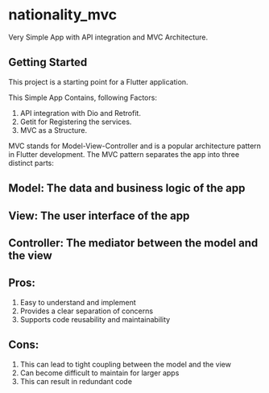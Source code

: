 # nationality_mvc


Very Simple App with API integration and MVC Architecture.

## Getting Started

This project is a starting point for a Flutter application.

This Simple App Contains, following Factors:

1. API integration with Dio and Retrofit.
2. Getit for Registering the services.
3. MVC as a Structure.

MVC stands for Model-View-Controller and is a popular architecture pattern in Flutter development. The MVC pattern separates the app into three distinct parts:

## Model: The data and business logic of the app
## View: The user interface of the app
## Controller: The mediator between the model and the view
## Pros:

1. Easy to understand and implement
2. Provides a clear separation of concerns
3. Supports code reusability and maintainability

## Cons:
1. This can lead to tight coupling between the model and the view
2. Can become difficult to maintain for larger apps
3. This can result in redundant code
